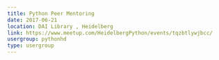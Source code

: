 ```yaml
---
title: Python Peer Mentoring
date: 2017-06-21
location: DAI Library , Heidelberg
link: https://www.meetup.com/HeidelbergPython/events/tqzbtlywjbcc/
usergroup: pythonhd
type: usergroup
---
```

